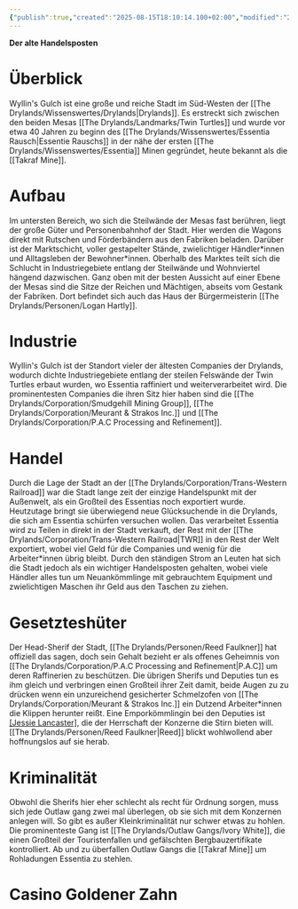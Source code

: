 ```yaml
---
{"publish":true,"created":"2025-08-15T18:10:14.100+02:00","modified":"2025-08-15T18:10:14.100+02:00","cssclasses":""}
---
```



**Der alte Handelsposten**
# Überblick
Wyllin's Gulch ist eine große und reiche Stadt im Süd-Westen der [[The Drylands/Wissenswertes/Drylands\|Drylands]]. Es erstreckt sich zwischen den beiden Mesas [[The Drylands/Landmarks/Twin Turtles]] und wurde vor etwa 40 Jahren zu beginn des [[The Drylands/Wissenswertes/Essentia Rausch\|Essentie Rauschs]] in der nähe der ersten [[The Drylands/Wissenswertes/Essentia]] Minen gegründet, heute bekannt als die [[Takraf Mine]]. 
# Aufbau
Im untersten Bereich, wo sich die Steilwände der Mesas fast berühren, liegt der große Güter und Personenbahnhof der Stadt. Hier werden die Wagons direkt mit Rutschen und Förderbändern aus den Fabriken beladen. 
Darüber ist der Marktschicht, voller gestapelter Stände, zwielichtiger Händler\*innen und Alltagsleben der Bewohner\*innen.
Oberhalb des Marktes teilt sich die Schlucht in Industriegebiete entlang der Steilwände und Wohnviertel hängend dazwischen.
Ganz oben mit der besten Aussicht auf einer Ebene der Mesas sind die Sitze der Reichen und Mächtigen, abseits vom Gestank der Fabriken. Dort befindet sich auch das Haus der Bürgermeisterin [[The Drylands/Personen/Logan Hartly]].
# Industrie
Wyllin's Gulch ist der Standort vieler der ältesten Companies der Drylands, wodurch dichte Industriegebiete entlang der steilen Felswände der Twin Turtles erbaut wurden, wo Essentia raffiniert und weiterverarbeitet wird. Die prominentesten Companies die ihren Sitz hier haben sind die [[The Drylands/Corporation/Smudgehill Mining Group]], [[The Drylands/Corporation/Meurant & Strakos Inc.]] und [[The Drylands/Corporation/P.A.C Processing and Refinement]].
# Handel
Durch die Lage der Stadt an der [[The Drylands/Corporation/Trans-Western Railroad]] war die Stadt lange zeit der einzige Handelspunkt mit der Außenwelt, als ein Großteil des Essentias noch exportiert wurde. Heutzutage bringt sie überwiegend neue Glücksuchende in die Drylands, die sich am Essentia schürfen versuchen wollen.
Das verarbeitet Essentia wird zu Teilen in direkt in der Stadt verkauft, der Rest mit der [[The Drylands/Corporation/Trans-Western Railroad\|TWR]] in den Rest der Welt exportiert, wobei viel Geld für die Companies und wenig für die Arbeiter\*innen übrig bleibt.
Durch den ständigen Strom an Leuten hat sich die Stadt jedoch als ein wichtiger Handelsposten gehalten, wobei viele Händler alles tun um Neuankömmlinge mit gebrauchtem Equipment und zwielichtigen Maschen ihr Geld aus den Taschen zu ziehen.
# Gesetzteshüter
Der Head-Sherif der Stadt, [[The Drylands/Personen/Reed Faulkner]] hat offiziell das sagen, doch sein Gehalt bezieht er als offenes Geheimnis von [[The Drylands/Corporation/P.A.C Processing and Refinement\|P.A.C]] um deren Raffinerien zu beschützen. Die übrigen Sherifs und Deputies tun es ihm gleich und verbringen einen Großteil ihrer Zeit damit, beide Augen zu zu drücken wenn ein unzureichend gesicherter Schmelzofen von [[The Drylands/Corporation/Meurant & Strakos Inc.]] ein Dutzend Arbeiter\*innen die Klippen herunter reißt.
Eine Emporkömmlingin bei den Deputies ist [[Jessie Lancaster]](sie\ihr), die der Herrschaft der Konzerne die Stirn bieten will. [[The Drylands/Personen/Reed Faulkner\|Reed]] blickt wohlwollend aber hoffnungslos auf sie herab.
# Kriminalität
Obwohl die Sherifs hier eher schlecht als recht für Ordnung sorgen, muss sich jede Outlaw gang zwei mal überlegen, ob sie sich mit dem Konzernen anlegen will. So gibt es außer Kleinkriminalität nur schwer etwas zu hohlen. Die prominenteste Gang ist [[The Drylands/Outlaw Gangs/Ivory White]], die einen Großteil der Touristenfallen und gefälschten Bergbauzertifikate kontrolliert.
Ab und zu überfallen Outlaw Gangs die [[Takraf Mine]] um Rohladungen Essentia zu stehlen.
# Casino Goldener Zahn
